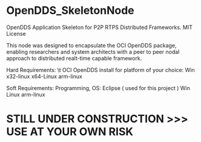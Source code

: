 # OpenDDS_SkeletonNode
OpenDDS Application Skeleton for P2P RTPS Distributed Frameworks. MIT License

This node was designed to encapsulate the OCI OpenDDS package, enabling researchers and system architects with a peer to peer nodal 
approach to distributed realt-time capable framework.

Hard Requirements:
\t	OCI OpenDDS install for platform of your choice:
		Win
		x32-linux
		x64-Linux
		arm-linux
	
Soft Requirements:
	Programming, OS:
		Eclipse ( used for this project )
		Win
		Linux
		arm-linux	

# STILL UNDER CONSTRUCTION >>> USE AT YOUR OWN RISK
